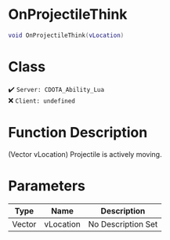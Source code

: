 # OnProjectileThink
```lua
void OnProjectileThink(vLocation)
```
# Class
✔️ `Server: CDOTA_Ability_Lua`  
❌ `Client: undefined`  

# Function Description
(Vector vLocation) Projectile is actively moving.
# Parameters
Type|Name|Description
--|--|--
Vector|vLocation|No Description Set

